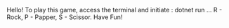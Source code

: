 Hello! To play this game, access the terminal and initiate : dotnet run  ... R - Rock, P - Papper, S - Scissor. Have Fun! 

